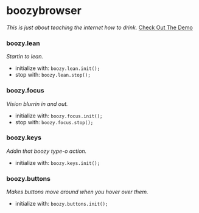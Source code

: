 # boozybrowser
_This is just about teaching the internet how to drink._
<a href="http://www.boozybrowser.com" target="_blank">Check Out The Demo</a>

### boozy.lean
_Startin to lean._
* initialize with: `boozy.lean.init();`
* stop with: `boozy.lean.stop();`

### boozy.focus
_Vision blurrin in and out._
* initialize with: `boozy.focus.init();`
* stop with: `boozy.focus.stop();`

### boozy.keys
_Addin that boozy type-o action._
* initialize with: `boozy.keys.init();`

### boozy.buttons
_Makes buttons move around when you hover over them._
* initialize with: `boozy.buttons.init();`
